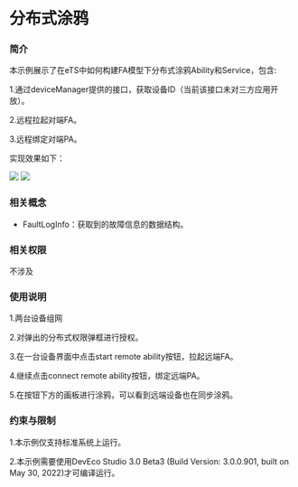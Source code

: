 # 分布式涂鸦

### 简介

本示例展示了在eTS中如何构建FA模型下分布式涂鸦Ability和Service，包含:

1.通过deviceManager提供的接口，获取设备ID（当前该接口未对三方应用开放）。

2.远程拉起对端FA。

3.远程绑定对端PA。

实现效果如下：

![](screenshots/device/main.png) ![](screenshots/device/tuya.png)

### 相关概念

-  FaultLogInfo：获取到的故障信息的数据结构。

### 相关权限

不涉及

### 使用说明

1.两台设备组网

2.对弹出的分布式权限弹框进行授权。

3.在一台设备界面中点击start remote ability按钮，拉起远端FA。

4.继续点击connect remote ability按钮，绑定远端PA。

5.在按钮下方的画板进行涂鸦，可以看到远端设备也在同步涂鸦。

### 约束与限制

1.本示例仅支持标准系统上运行。

2.本示例需要使用DevEco Studio 3.0 Beta3 (Build Version: 3.0.0.901, built on May 30, 2022)才可编译运行。